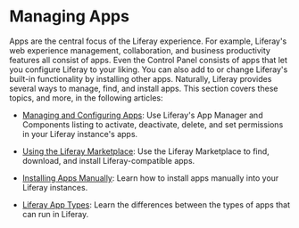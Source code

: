 # Managing Apps [](id=managing-apps)

Apps are the central focus of the Liferay experience. For example, Liferay's web 
experience management, collaboration, and business productivity features all 
consist of apps. Even the Control Panel consists of apps that let you configure 
Liferay to your liking. You can also add to or change Liferay's built-in 
functionality by installing other apps. Naturally, Liferay provides several ways 
to manage, find, and install apps. This section covers these topics, and more, 
in the following articles: 

- [Managing and Configuring Apps](/discover/portal/-/knowledge_base/7-0/managing-and-configuring-apps): 
  Use Liferay's App Manager and Components listing to activate, deactivate, 
  delete, and set permissions in your Liferay instance's apps. 

- [Using the Liferay Marketplace](/discover/portal/-/knowledge_base/7-0/using-the-liferay-marketplace): 
  Use the Liferay Marketplace to find, download, and install Liferay-compatible 
  apps. 

- [Installing Apps Manually](/discover/portal/-/knowledge_base/7-0/installing-apps-manually): 
  Learn how to install apps manually into your Liferay instances. 

- [Liferay App Types](/discover/portal/-/knowledge_base/7-0/liferay-app-types): 
  Learn the differences between the types of apps that can run in Liferay. 
